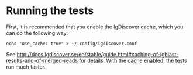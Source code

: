# Running the tests

First, it is recommended that you enable the IgDiscover cache,
which you can do the following way:

    echo "use_cache: true" > ~/.config/igdiscover.conf

See <http://docs.igdiscover.se/en/stable/guide.html#caching-of-igblast-results-and-of-merged-reads>
for details. With the cache enabled, the tests run much faster.


